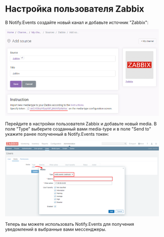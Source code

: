 # Настройка пользователя Zabbix

В Notify.Events создайте новый канал и добавьте источник "Zabbix":

![notify-events-token](../../images/notify-events-token.png)

Перейдите в настройки пользователя Zabbix и добавьте новый media. В поле "Type" выберите созданный вами
media-type и в поле "Send to" укажите ранее полученный в Notify.Events токен:

![user](../../images/user.png)

Теперь вы можете использовать Notify.Events для получения уведомлений в выбранные вами мессенджеры.
